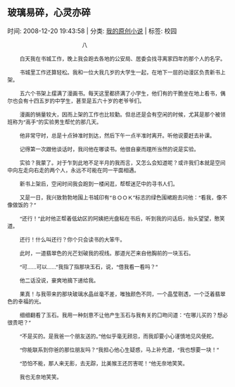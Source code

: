 
<h2>玻璃易碎，心灵亦碎</h2>

<span class="time SG_txtc">时间: 2008-12-20 19:43:58 | 分类: [我的原创小说](./BlogClass_我的原创小说.md) | 标签: 校园</span>
<!--
<table>
    <tbody>
        <tr>
            <td>时间: 2008-12-20 19:43:58</td>
            <td>分类: [我的原创小说](./BlogClass_我的原创小说.md) </td>
            <td> 标签: 校园 </td>
        </tr>
    </tbody>
</table>
-->
<div class="articalContent" id="sina_keyword_ad_area2">
<p style="TEXT-INDENT: 2em"><font style="FONT-SIZE: 12px"> <wbr/> <wbr/> <wbr/> <wbr/> <wbr/> <wbr/> <wbr/> <wbr/> <wbr/> <wbr/> <wbr/> <wbr/> <wbr/> <wbr/> <wbr/> <wbr/> <wbr/> <wbr/> <wbr/> <wbr/> <wbr/> <wbr/> <wbr/> <wbr/> <wbr/> <wbr/> <wbr/> <wbr/> <wbr/> <wbr/> <wbr/> <wbr/> <wbr/> <wbr/> <wbr/> <wbr/> <wbr/> <wbr/> <wbr/> <wbr/> <wbr/> <wbr/>
八</font></p>
<p style="TEXT-INDENT: 2em"><font style="FONT-SIZE: 12px">白天我在书城工作，晚上我会跑去各地的公安局、居委会找寻离家四年的那个人的名字。</font></p>
<p style="TEXT-INDENT: 2em"><font style="FONT-SIZE: 12px">书城里工作还算轻松。我和一位大我几岁的大学生一起，在地下一层的动漫区负责新书上架。</font></p>
<p style="TEXT-INDENT: 2em"><font style="FONT-SIZE: 12px">五六个书架上摆满了漫画书。每天这里都挤满了小学生，他们有的干脆坐在地上看书，偶尔也会有十四五岁的中学生，甚至是五六十岁的老爷爷们。</font></p>
<p style="TEXT-INDENT: 2em"><font style="FONT-SIZE: 12px">漫画的销量较大，因而上架的工作也比较勤。但总还是会有空闲的时候，尤其是那个被领班称为“高手”的实验男生帮忙的那几天。</font></p>
<p style="TEXT-INDENT: 2em"><font style="FONT-SIZE: 12px">他非常守时，总是十点钟准时到达，然后下午一点半准时离开。听他说要赶去补课。</font></p>
<p style="TEXT-INDENT: 2em"><font style="FONT-SIZE: 12px">记得第一次跟他谈话时，我问他在哪读书。他很自豪而理所当然的说是实验。</font></p>
<p style="TEXT-INDENT: 2em"><font style="FONT-SIZE: 12px">实验？我蒙了。对于乍到此地不足半月的我而言，又怎么会知道呢？或许我们本就是空间中向左走向右走的两个人，永远不可能在同一平面相遇。</font></p>
<p style="TEXT-INDENT: 2em"><font style="FONT-SIZE: 12px">新书上架后，空闲时间我会跑到一楼闲逛，帮帮迷茫中的寻书人们。</font></p>
<p style="TEXT-INDENT: 2em"><font style="FONT-SIZE: 12px">又是一日，我兴致勃勃地围上书城印有“ＢＯＯＫ”标志的绿色围裙跑去问他：“看我，像不像做饭的？”</font></p>
<p style="TEXT-INDENT: 2em"><font style="FONT-SIZE: 12px">“还行！”此时他正帮着低幼区的阿姨把光盘粘在书后，听到我的问话后，抬头望望，憨笑道。</font></p>
<p style="TEXT-INDENT: 2em"><font style="FONT-SIZE: 12px">还行！什么叫还行？你个只会读书的大笨牛。</font></p>
<p style="TEXT-INDENT: 2em"><font style="FONT-SIZE: 12px">此时，一道翡翠色的光芒划破我的视线。那道光芒来自他胸前的一块玉石。</font></p>
<p style="TEXT-INDENT: 2em"><font style="FONT-SIZE: 12px">“可……可以……”我指了指那块玉石，说，“借我看一看吗？”</font></p>
<p style="TEXT-INDENT: 2em"><font style="FONT-SIZE: 12px">他二话没说，豪爽地摘下递给我。</font></p>
<p style="TEXT-INDENT: 2em"><font style="FONT-SIZE: 12px">果真！与我带来的那块玻璃水晶丝毫不差，唯独颜色不同，一个晶莹剔透，一个泛着翡翠色的幸福的光。</font></p>
<p style="TEXT-INDENT: 2em"><font style="FONT-SIZE: 12px">细细翻看了玉石。我用一种刻意不让他产生玉石与我有关的口吻问道：“在哪儿买的？想必很贵吧？”</font></p>
<p style="TEXT-INDENT: 2em"><font style="FONT-SIZE: 12px">“不是买的。是我爸一个朋友送的。”他似乎毫无顾忌，而我却要小心谨慎地见风使舵。</font></p>
<p style="TEXT-INDENT: 2em"><font style="FONT-SIZE: 12px">“你能联系到你爸的那位朋友吗？”我担心他心生疑惑，马上补充道，“我也想要一块！”</font></p>
<p style="TEXT-INDENT: 2em"><font style="FONT-SIZE: 12px">“恐怕不能，那人来无影，去无踪，比美猴王还厉害呢！”他无奈地笑笑。</font></p>
<p style="TEXT-INDENT: 2em"><font style="FONT-SIZE: 12px">我也无奈地笑笑。</font></p>
</div>
